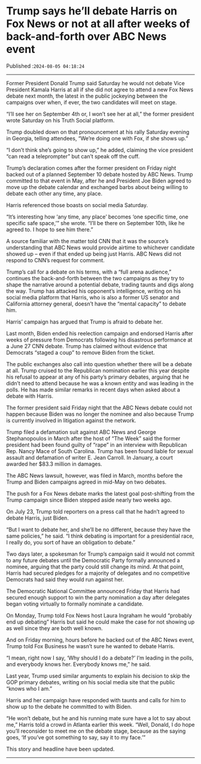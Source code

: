# Trump says he’ll debate Harris on Fox News or not at all after weeks of back-and-forth over ABC News event

Published :`2024-08-05 04:18:24`

---

Former President Donald Trump said Saturday he would not debate Vice President Kamala Harris at all if she did not agree to attend a new Fox News debate next month, the latest in the public jockeying between the campaigns over when, if ever, the two candidates will meet on stage.

“I’ll see her on September 4th or, I won’t see her at all,” the former president wrote Saturday on his Truth Social platform.

Trump doubled down on that pronouncement at his rally Saturday evening in Georgia, telling attendees, “We’re doing one with Fox, if she shows up.”

“I don’t think she’s going to show up,” he added, claiming the vice president “can read a teleprompter” but can’t speak off the cuff.

Trump’s declaration comes after the former president on Friday night backed out of a planned September 10 debate hosted by ABC News. Trump committed to that event in May, after he and President Joe Biden agreed to move up the debate calendar and exchanged barbs about being willing to debate each other any time, any place.

Harris referenced those boasts on social media Saturday.

“It’s interesting how ‘any time, any place’ becomes ‘one specific time, one specific safe space,’” she wrote. “I’ll be there on September 10th, like he agreed to. I hope to see him there.”

A source familiar with the matter told CNN that it was the source’s understanding that ABC News would provide airtime to whichever candidate showed up – even if that ended up being just Harris. ABC News did not respond to CNN’s request for comment.

Trump’s call for a debate on his terms, with a “full arena audience,” continues the back-and-forth between the two campaigns as they try to shape the narrative around a potential debate, trading taunts and digs along the way. Trump has attacked his opponent’s intelligence, writing on his social media platform that Harris, who is also a former US senator and California attorney general, doesn’t have the “mental capacity” to debate him.

Harris’ campaign has argued that Trump is afraid to debate her.

Last month, Biden ended his reelection campaign and endorsed Harris after weeks of pressure from Democrats following his disastrous performance at a June 27 CNN debate. Trump has claimed without evidence that Democrats “staged a coup” to remove Biden from the ticket.

The public exchanges also call into question whether there will be a debate at all. Trump cruised to the Republican nomination earlier this year despite his refusal to appear at any of his party’s primary debates, arguing that he didn’t need to attend because he was a known entity and was leading in the polls. He has made similar remarks in recent days when asked about a debate with Harris.

The former president said Friday night that the ABC News debate could not happen because Biden was no longer the nominee and also because Trump is currently involved in litigation against the network.

Trump filed a defamation suit against ABC News and George Stephanopoulos in March after the host of “The Week” said the former president had been found guilty of “rape” in an interview with Republican Rep. Nancy Mace of South Carolina. Trump has been found liable for sexual assault and defamation of writer E. Jean Carroll. In January, a court awarded her $83.3 million in damages.

The ABC News lawsuit, however, was filed in March, months before the Trump and Biden campaigns agreed in mid-May on two debates.

The push for a Fox News debate marks the latest goal post-shifting from the Trump campaign since Biden stepped aside nearly two weeks ago.

On July 23, Trump told reporters on a press call that he hadn’t agreed to debate Harris, just Biden.

“But I want to debate her, and she’ll be no different, because they have the same policies,” he said. “I think debating is important for a presidential race, I really do, you sort of have an obligation to debate.”

Two days later, a spokesman for Trump’s campaign said it would not commit to any future debates until the Democratic Party formally announced a nominee, arguing that the party could still change its mind. At that point, Harris had secured pledges for a majority of delegates and no competitive Democrats had said they would run against her.

The Democratic National Committee announced Friday that Harris had secured enough support to win the party nomination a day after delegates began voting virtually to formally nominate a candidate.

On Monday, Trump told Fox News host Laura Ingraham he would “probably end up debating” Harris but said he could make the case for not showing up as well since they are both well known.

And on Friday morning, hours before he backed out of the ABC News event, Trump told Fox Business he wasn’t sure he wanted to debate Harris.

“I mean, right now I say, ‘Why should I do a debate?’ I’m leading in the polls, and everybody knows her. Everybody knows me,” he said.

Last year, Trump used similar arguments to explain his decision to skip the GOP primary debates, writing on his social media site that the public “knows who I am.”

Harris and her campaign have responded with taunts and calls for him to show up to the debate he committed to with Biden.

“He won’t debate, but he and his running mate sure have a lot to say about me,” Harris told a crowd in Atlanta earlier this week. “Well, Donald, I do hope you’ll reconsider to meet me on the debate stage, because as the saying goes, ‘If you’ve got something to say, say it to my face.’”

This story and headline have been updated.

---


